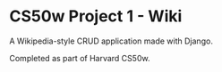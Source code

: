 # CS50w Project 1 - Wiki
<p>A Wikipedia-style CRUD application made with Django.</p>
<p>Completed as part of Harvard CS50w.</p>
